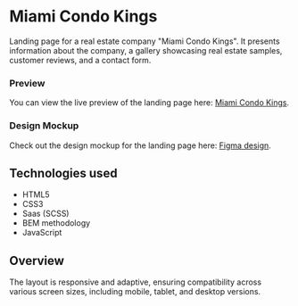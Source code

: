 # Miami Condo Kings
Landing page for a real estate company "Miami Condo Kings". It presents information about the company, a gallery showcasing real estate samples, customer reviews, and a contact form.

### Preview
You can view the live preview of the landing page here: [Miami Condo Kings](https://RomaSheva1987.github.io/miami-landing/).

### Design Mockup
Check out the design mockup for the landing page here: [Figma design](https://www.figma.com/file/nHz8bflIwJaWP3P99vKTH5/miami_home_new?node-id=16033%3A3).

## Technologies used
- HTML5
- CSS3
- Saas (SCSS)
- BEM methodology
- JavaScript

## Overview
The layout is responsive and adaptive, ensuring compatibility across various screen sizes, including mobile, tablet, and desktop versions.
